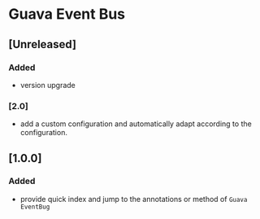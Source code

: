 # Guava Event Bus

## [Unreleased]
### Added
- version upgrade

### [2.0]
- add a custom configuration and automatically adapt according to the configuration.

## [1.0.0]
### Added
- provide quick index and jump to the annotations or method of `Guava EventBug`